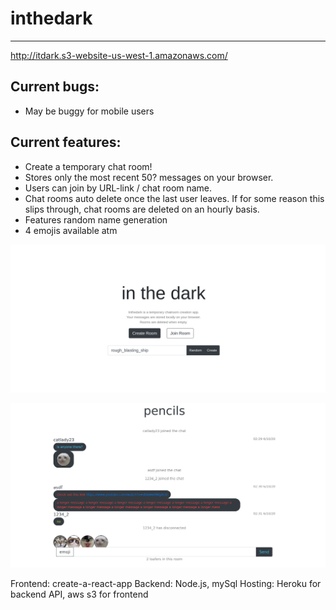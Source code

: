 # inthedark
-------------------------------
http://itdark.s3-website-us-west-1.amazonaws.com/

Current bugs:
--------------------
* May be buggy for mobile users 

Current features:
--------------------
* Create a temporary chat room!
* Stores only the most recent 50? messages on your browser.
* Users can join by URL-link / chat room name.
* Chat rooms auto delete once the last user leaves. If for some reason this slips through, chat rooms are deleted on an hourly basis.
* Features random name generation
* 4 emojis available atm

![alt text](/inthedark/screenshots/1.png?raw=true)


![alt text](/inthedark/screenshots/2.png?raw=true)

Frontend: create-a-react-app
Backend: Node.js, mySql
Hosting: Heroku for backend API, aws s3 for frontend
